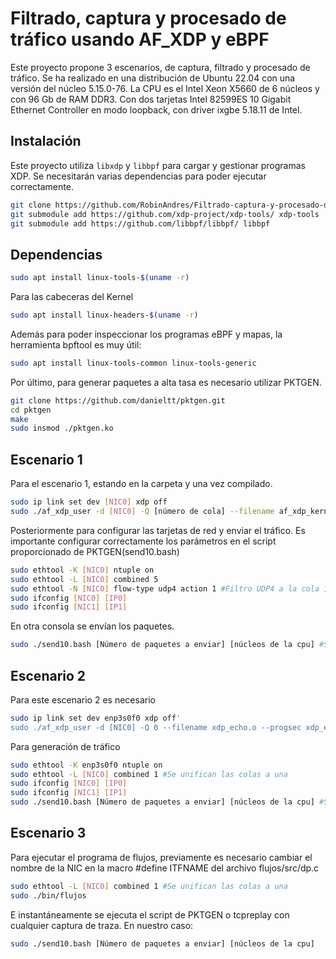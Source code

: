 # Filtrado, captura y procesado de tráfico usando AF_XDP y eBPF
Este proyecto propone 3 escenarios, de captura, filtrado y procesado de tráfico. Se ha realizado en una distribución de Ubuntu 22.04 con una
versión del núcleo 5.15.0-76. La CPU es el Intel Xeon X5660 de 6 núcleos y con 96 Gb de RAM DDR3. Con dos tarjetas Intel 82599ES 10 Gigabit Ethernet Controller en modo loopback, con driver ixgbe 5.18.11 de Intel. 

## Instalación
Este proyecto utiliza `libxdp` y `libbpf` para cargar y gestionar programas XDP. Se necesitarán varias dependencias para poder ejecutar correctamente.

```bash
git clone https://github.com/RobinAndres/Filtrado-captura-y-procesado-de-trafico-usando-AF_XDP-y-eBPF/
git submodule add https://github.com/xdp-project/xdp-tools/ xdp-tools
git submodule add https://github.com/libbpf/libbpf/ libbpf
```
## Dependencias
```bash
sudo apt install linux-tools-$(uname -r)
```

Para las cabeceras del Kernel
```bash
sudo apt install linux-headers-$(uname -r)
```

Además para poder inspeccionar los programas eBPF y mapas, la herramienta bpftool es muy útil:
```bash
sudo apt install linux-tools-common linux-tools-generic
```

Por último, para generar paquetes a alta tasa es necesario utilizar PKTGEN.
```bash
git clone https://github.com/danieltt/pktgen.git
cd pktgen
make
sudo insmod ./pktgen.ko
```

## Escenario 1
Para el escenario 1, estando en la carpeta y una vez compilado.
```bash
sudo ip link set dev [NIC0] xdp off
sudo ./af_xdp_user -d [NIC0] -Q [número de cola] --filename af_xdp_kern.o
```

Posteriormente para configurar las tarjetas de red y enviar el tráfico. Es importante configurar correctamente los parámetros en el script proporcionado de PKTGEN(send10.bash)
```bash
sudo ethtool -K [NIC0] ntuple on
sudo ethtool -L [NIC0] combined 5
sudo ethtool -N [NIC0] flow-type udp4 action 1 #Filtro UDP4 a la cola 1
sudo ifconfig [NIC0] [IP0]
sudo ifconfig [NIC1] [IP1]
```
En otra consola se envían los paquetes.
```bash
sudo ./send10.bash [Número de paquetes a enviar] [núcleos de la cpu] #Script para generar tráfico con PKTGEN
```
## Escenario 2
Para este escenario 2 es necesario 
```bash
sudo ip link set dev enp3s0f0 xdp off'
sudo ./af_xdp_user -d [NIC0] -Q 0 --filename xdp_echo.o --progsec xdp_echo
```
Para generación de tráfico
```bash
sudo ethtool -K enp3s0f0 ntuple on
sudo ethtool -L [NIC0] combined 1 #Se unifican las colas a una
sudo ifconfig [NIC0] [IP0]
sudo ifconfig [NIC1] [IP1]
sudo ./send10.bash [Número de paquetes a enviar] [núcleos de la cpu] #Script para generar tráfico con PKTGEN
```
## Escenario 3
Para ejecutar el programa de flujos, previamente es necesario cambiar el nombre de la NIC en la macro #define ITFNAME del archivo flujos/src/dp.c
```bash
sudo ethtool -L [NIC0] combined 1 #Se unifican las colas a una
sudo ./bin/flujos
```
E instantáneamente se ejecuta el script de PKTGEN o tcpreplay con cualquier captura de traza. En nuestro caso:
```bash
sudo ./send10.bash [Número de paquetes a enviar] [núcleos de la cpu]
```
